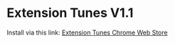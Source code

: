 # Extension Tunes V1.1

Install via this link: [Extension Tunes Chrome Web Store](https://chrome.google.com/webstore/detail/extensiontunes/nhocfnegiaknbpdpfphdffcppbhodpfc/related?hl=en-US&authuser=0)
